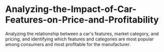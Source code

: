 # Analyzing-the-Impact-of-Car-Features-on-Price-and-Profitability
Analyzing the relationship between a car's features, market category, and pricing, and identifying which features and categories are most popular among consumers and most profitable for the manufacturer.
